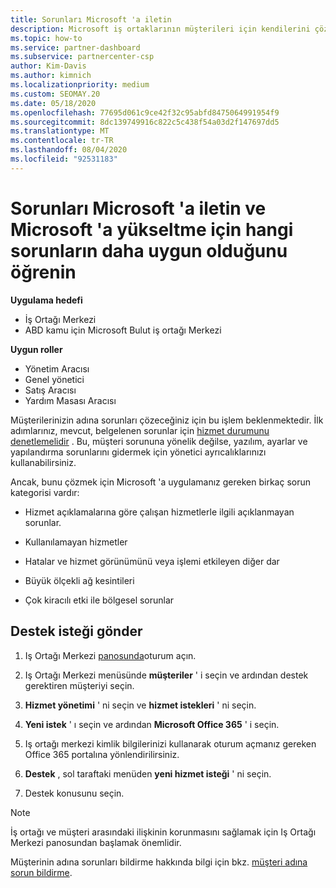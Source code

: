 ```yaml
---
title: Sorunları Microsoft 'a iletin
description: Microsoft iş ortaklarının müşterileri için kendilerini çözmeleri beklenen sorunları ve Microsoft 'a iletmek için ihtiyacı olan sorunları öğrenin.
ms.topic: how-to
ms.service: partner-dashboard
ms.subservice: partnercenter-csp
author: Kim-Davis
ms.author: kimnich
ms.localizationpriority: medium
ms.custom: SEOMAY.20
ms.date: 05/18/2020
ms.openlocfilehash: 77695d061c9ce42f32c95abfd8475064991954f9
ms.sourcegitcommit: 8dc139749916c822c5c438f54a03d2f147697dd5
ms.translationtype: MT
ms.contentlocale: tr-TR
ms.lasthandoff: 08/04/2020
ms.locfileid: "92531183"
---
```

# <a name="escalate-problems-to-microsoft-and-learn-which-issues-are-more-suited-to-microsoft-escalation"></a>Sorunları Microsoft 'a iletin ve Microsoft 'a yükseltme için hangi sorunların daha uygun olduğunu öğrenin  

**Uygulama hedefi**

- İş Ortağı Merkezi
- ABD kamu için Microsoft Bulut iş ortağı Merkezi

**Uygun roller**

- Yönetim Aracısı
- Genel yönetici
- Satış Aracısı
- Yardım Masası Aracısı

Müşterilerinizin adına sorunları çözeceğiniz için bu işlem beklenmektedir. İlk adımlarınız, mevcut, belgelenen sorunlar için [hizmet durumunu denetlemelidir](check-service-health.md) . Bu, müşteri sorununa yönelik değilse, yazılım, ayarlar ve yapılandırma sorunlarını gidermek için yönetici ayrıcalıklarınızı kullanabilirsiniz.

Ancak, bunu çözmek için Microsoft 'a uygulamanız gereken birkaç sorun kategorisi vardır:

- Hizmet açıklamalarına göre çalışan hizmetlerle ilgili açıklanmayan sorunlar.

- Kullanılamayan hizmetler

- Hatalar ve hizmet görünümünü veya işlemi etkileyen diğer dar

- Büyük ölçekli ağ kesintileri

- Çok kiracılı etki ile bölgesel sorunlar

## <a name="submit-a-support-request"></a>Destek isteği gönder

1. Iş Ortağı Merkezi [panosunda](https://partner.microsoft.com/dashboard)oturum açın.

2. Iş Ortağı Merkezi menüsünde **müşteriler** ' i seçin ve ardından destek gerektiren müşteriyi seçin.

3. **Hizmet yönetimi** ' ni seçin ve **hizmet istekleri** ' ni seçin.

4. **Yeni istek** ' ı seçin ve ardından **Microsoft Office 365** ' i seçin.

5. Iş ortağı merkezi kimlik bilgilerinizi kullanarak oturum açmanız gereken Office 365 portalına yönlendirilirsiniz.

6. **Destek** , sol taraftaki menüden **yeni hizmet isteği** ' ni seçin.

7. Destek konusunu seçin.

>[!NOTE]
>İş ortağı ve müşteri arasındaki ilişkinin korunmasını sağlamak için Iş Ortağı Merkezi panosundan başlamak önemlidir. 

Müşterinin adına sorunları bildirme hakkında bilgi için bkz. [müşteri adına sorun bildirme](report-problems-on-behalf-of-a-customer.md).

